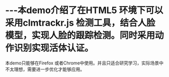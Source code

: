 # ---本demo介绍了在HTML5 环境下可以采用clmtrackr.js 检测工具，结合人脸模型，实现人脸的跟踪检测。同时采用动作识别实现活体认证。
本demo只能够在Firefox 或者Chrome中使用。并且只适合研究学习，实际场景中不太理想，需要进一步优化才能够应用。
